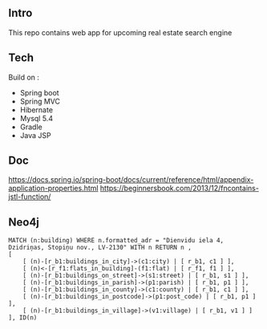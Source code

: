 Intro 
------

This repo contains web app for upcoming real estate search engine


Tech 
------

Build on : 

   * Spring boot 
   * Spring MVC
   * Hibernate
   * Mysql 5.4
   * Gradle 
   * Java JSP   
   
Doc
----
   
   https://docs.spring.io/spring-boot/docs/current/reference/html/appendix-application-properties.html
   https://beginnersbook.com/2013/12/fncontains-jstl-function/
   
Neo4j 
---------

    MATCH (n:building) WHERE n.formatted_adr = "Dienvidu iela 4, Dzidriņas, Stopiņu nov., LV-2130" WITH n RETURN n ,
    [ 
        [ (n)-[r_b1:buildings_in_city]->(c1:city) | [ r_b1, c1 ] ],
        [ (n)<-[r_f1:flats_in_building]-(f1:flat) | [ r_f1, f1 ] ],
        [ (n)-[r_b1:buildings_on_street]->(s1:street) | [ r_b1, s1 ] ],
        [ (n)-[r_b1:buildings_in_parish]->(p1:parish) | [ r_b1, p1 ] ],
        [ (n)-[r_b1:buildings_in_county]->(c1:county) | [ r_b1, c1 ] ],
        [ (n)-[r_b1:buildings_in_postcode]->(p1:post_code) | [ r_b1, p1 ] ],
        [ (n)-[r_b1:buildings_in_village]->(v1:village) | [ r_b1, v1 ] ] 
    ], ID(n) 
